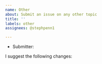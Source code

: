 ```yaml
---
name: Other
about: Submit an issue on any other topic
title: ''
labels: other
assignees: @stephpenn1

---
```


* Submitter:

I suggest the following changes:
